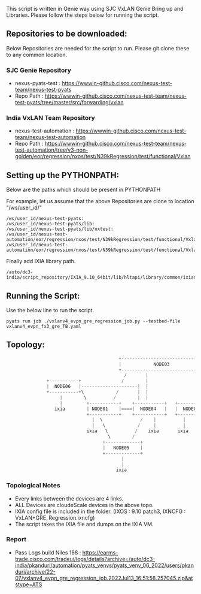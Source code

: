 This script is written in Genie way using SJC VxLAN Genie Bring up and Libraries.
Please follow the steps below for running the script.

## **Repositories to be downloaded:**
Below Repositories are needed for the script to run. Please git clone these to any common location.

### SJC Genie Repository
- nexus-pyats-test : https://wwwin-github.cisco.com/nexus-test-team/nexus-test-pyats
- Repo Path : https://wwwin-github.cisco.com/nexus-test-team/nexus-test-pyats/tree/master/src/forwarding/vxlan

### India VxLAN Team Repository
- nexus-test-automation : https://wwwin-github.cisco.com/nexus-test-team/nexus-test-automation
- Repo Path : https://wwwin-github.cisco.com/nexus-test-team/nexus-test-automation/tree/v3-non-golden/eor/regression/nxos/test/N39kRegression/test/functional/Vxlan

## **Setting up the PYTHONPATH:**

Below are the paths which should be present in PYTHONPATH

For example, let us assume that the above Repositories are clone to location "/ws/user_id/"

```
/ws/user_id/nexus-test-pyats:
/ws/user_id/nexus-test-pyats/lib:
/ws/user_id/nexus-test-pyats/lib/nxtest:
/ws/user_id/nexus-test-automation/eor/regression/nxos/test/N39kRegression/test/functional/Vxlan:
/ws/user_id/nexus-test-automation/eor/regression/nxos/test/N39kRegression/test/functional/Vxlan/VxLAN_PYlib:
```

Finally add IXIA library path.
```
/auto/dc3-india/script_repository/IXIA_9.10_64bit/lib/hltapi/library/common/ixiangpf/python
```

## **Running the Script:**
Use the below line to run the script.
```
pyats run job ./vxlanv4_evpn_gre_regression_job.py --testbed-file vxlanv4_evpn_fx3_gre_TB.yaml
```

## **Topology:**

```python
                                          +------------------------------+
                                          |            NODE03            |--- ixia
                                          +------------------------------+
                                            /       |                 |            
               +-----------+               /        |                 |             
               |  NODE06   |---------------------|  |                 |              
               +-----------+\            /       |  |                 |               
                    |        \          /        |  |                 |                
                    |         +-----------+    +-----------+   +-----------+    
                  ixia        | NODE01    |====|  NODE04   |   |  NODE02   |    
                              +-----------+    +-----------+   +-----------+    
                                |  \              /    |          |             
                                |   \            /     |          |                
                              ixia   \          /    ixia       ixia               
                                      \        /                                    
                                    +-------------+                  
                                    |   NODE05    |                  
                                    +-------------+                    
                                           |                                
                                           |                                
                                         ixia 
```

### Topological Notes

- Every links between the devices are 4 links.
- ALL Devices are cloudeScale devices in the above topo.
- IXIA config file is included in the folder. (IXOS : 9.10 patch3, IXNCFG : VxLAN+GRE_Regression.ixncfg)
- The script takes the IXIA file and dumps on the IXIA VM.

### Report
- Pass Logs build Niles 168 : https://earms-trade.cisco.com/tradeui/logs/details?archive=/auto/dc3-india/pkanduri/automation/pyats_venvs/pyats_venv_06_2022/users/pkanduri/archive/22-07/vxlanv4_evpn_gre_regression_job.2022Jul13_16:51:58.257045.zip&atstype=ATS
